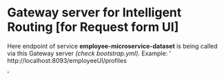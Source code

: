 # Gateway server for Intelligent Routing [for Request form UI]

Here endpoint of service **employee-microservice-dataset** is being called via this Gateway server *(check bootstrap.yml)*.
Example:
'
http://localhost:8093/employeeUI/profiles

'
